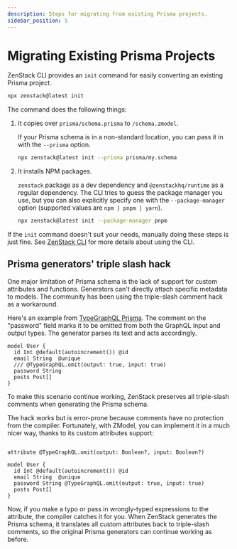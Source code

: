 ```yaml
---
description: Steps for migrating from existing Prisma projects.
sidebar_position: 5
---
```


# Migrating Existing Prisma Projects

ZenStack CLI provides an `init` command for easily converting an existing Prisma project.

```bash
npx zenstack@latest init
```

The command does the following things:

1. It copies over `prisma/schema.prisma` to `/schema.zmodel`.

    If your Prisma schema is in a non-standard location, you can pass it in with the `--prisma` option.

    ```bash
    npx zenstack@latest init --prisma prisma/my.schema
    ```

1. It installs NPM packages.

    `zenstack` package as a dev dependency and `@zenstackhq/runtime` as a regular dependency. The CLI tries to guess the package manager you use, but you can also explicitly specify one with the `--package-manager` option (supported values are `npm | pnpm | yarn`).

    ```bash
    npx zenstack@latest init --package-manager pnpm
    ```

If the `init` command doesn't suit your needs, manually doing these steps is just fine. See [ZenStack CLI](/docs/reference/cli) for more details about using the CLI.

## Prisma generators' triple slash hack

One major limitation of Prisma schema is the lack of support for custom attributes and functions. Generators can't directly attach specific metadata to models. The community has been using the triple-slash comment hack as a workaround.

Here's an example from [TypeGraphQL Prisma](https://prisma.typegraphql.com/). The comment on the "password" field marks it to be omitted from both the GraphQL input and output types. The generator parses its text and acts accordingly.

```prisma title='schema.prisma'
model User {
  id Int @default(autoincrement()) @id
  email String  @unique
  /// @TypeGraphQL.omit(output: true, input: true)
  password String
  posts Post[]
}
```

To make this scenario continue working, ZenStack preserves all triple-slash comments when generating the Prisma schema.

The hack works but is error-prone because comments have no protection from the compiler. Fortunately, with ZModel, you can implement it in a much nicer way, thanks to its custom attributes support:

```prisma title='schema.zmodel'

attribute @TypeGraphQL.omit(output: Boolean?, input: Boolean?)

model User {
  id Int @default(autoincrement()) @id
  email String  @unique
  password String @TypeGraphQL.omit(output: true, input: true)
  posts Post[]
}
```

Now, if you make a typo or pass in wrongly-typed expressions to the attribute, the compiler catches it for you. When ZenStack generates the Prisma schema, it translates all custom attributes back to triple-slash comments, so the original Prisma generators can continue working as before.
